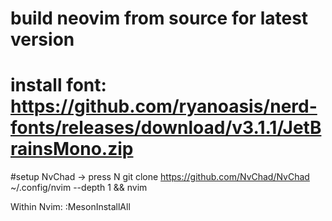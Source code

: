 # build neovim from source for latest version
# install font: https://github.com/ryanoasis/nerd-fonts/releases/download/v3.1.1/JetBrainsMono.zip
#setup NvChad -> press N
git clone https://github.com/NvChad/NvChad ~/.config/nvim --depth 1 && nvim

Within Nvim:
:MesonInstallAll
